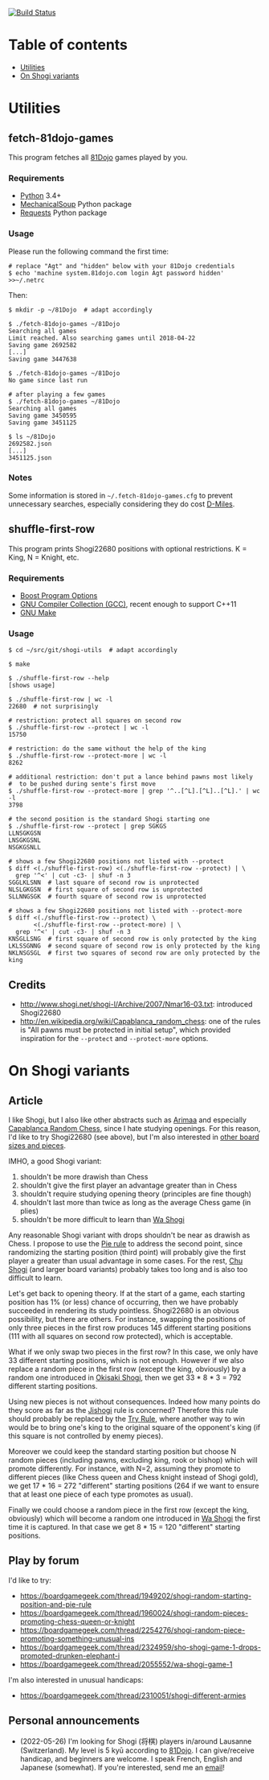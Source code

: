 [![Build Status](https://travis-ci.org/agt-the-walker/shogi-utils.svg?branch=master)](https://travis-ci.org/agt-the-walker/shogi-utils)


# Table of contents

* [Utilities](#utilities)
* [On Shogi variants](#on-shogi-variants)


# Utilities


## fetch-81dojo-games

This program fetches all [81Dojo](https://81dojo.com/) games played by you.


### Requirements

* [Python](https://www.python.org/) 3.4+
* [MechanicalSoup](https://pypi.org/project/MechanicalSoup/) Python package
* [Requests](https://pypi.org/project/requests/) Python package


### Usage

Please run the following command the first time:

    # replace "Agt" and "hidden" below with your 81Dojo credentials
    $ echo 'machine system.81dojo.com login Agt password hidden' >>~/.netrc

Then:

    $ mkdir -p ~/81Dojo  # adapt accordingly

    $ ./fetch-81dojo-games ~/81Dojo
    Searching all games
    Limit reached. Also searching games until 2018-04-22
    Saving game 2692582
    [...]
    Saving game 3447638

    $ ./fetch-81dojo-games ~/81Dojo
    No game since last run

    # after playing a few games
    $ ./fetch-81dojo-games ~/81Dojo
    Searching all games
    Saving game 3450595
    Saving game 3451125

    $ ls ~/81Dojo
    2692582.json
    [...]
    3451125.json


### Notes

Some information is stored in `~/.fetch-81dojo-games.cfg` to prevent
unnecessary searches, especially considering they do cost
[D-Miles](https://81dojo.com/documents/81Dojo_Mileage).


## shuffle-first-row

This program prints Shogi22680 positions with optional restrictions. K = King,
N = Knight, etc.


### Requirements

* [Boost Program Options](http://www.boost.org/doc/libs/1_57_0/doc/html/program_options.html)
* [GNU Compiler Collection (GCC)](http://www.gnu.org/software/gcc/), recent 
  enough to support C++11
* [GNU Make](http://www.gnu.org/software/make/)


### Usage

    $ cd ~/src/git/shogi-utils  # adapt accordingly

    $ make

    $ ./shuffle-first-row --help
    [shows usage]

    $ ./shuffle-first-row | wc -l
    22680  # not surprisingly

    # restriction: protect all squares on second row
    $ ./shuffle-first-row --protect | wc -l
    15750

    # restriction: do the same without the help of the king
    $ ./shuffle-first-row --protect-more | wc -l
    8262

    # additional restriction: don't put a lance behind pawns most likely
    #  to be pushed during sente's first move
    $ ./shuffle-first-row --protect-more | grep '^..[^L].[^L]..[^L].' | wc -l
    3798

    # the second position is the standard Shogi starting one
    $ ./shuffle-first-row --protect | grep SGKGS
    LLNSGKGSN
    LNSGKGSNL
    NSGKGSNLL

    # shows a few Shogi22680 positions not listed with --protect
    $ diff <(./shuffle-first-row) <(./shuffle-first-row --protect) | \
      grep '^<' | cut -c3- | shuf -n 3
    SGGLKLSNN  # last square of second row is unprotected
    NLSLGKGSN  # first square of second row is unprotected
    SLLNNGSGK  # fourth square of second row is unprotected

    # shows a few Shogi22680 positions not listed with --protect-more
    $ diff <(./shuffle-first-row --protect) \
           <(./shuffle-first-row --protect-more) | \
      grep '^<' | cut -c3- | shuf -n 3
    KNSGLLSNG  # first square of second row is only protected by the king
    LKLSSGNNG  # second square of second row is only protected by the king
    NKLNSGSGL  # first two squares of second row are only protected by the king


## Credits

* http://www.shogi.net/shogi-l/Archive/2007/Nmar16-03.txt: introduced
  Shogi22680
* http://en.wikipedia.org/wiki/Capablanca_random_chess: one of the rules is
  "All pawns must be protected in initial setup", which provided inspiration
  for the `--protect` and `--protect-more` options.


# On Shogi variants


## Article

I like Shogi, but I also like other abstracts such as
[Arimaa](https://en.wikipedia.org/wiki/Arimaa) and especially [Capablanca
Random Chess](http://brainking.com/en/GameRules?tp=75), since I hate studying
openings. For this reason, I'd like to try Shogi22680 (see above), but I'm also
interested in [other board sizes and pieces](cheatsheet.md).

IMHO, a good Shogi variant:

1. shouldn't be more drawish than Chess
2. shouldn't give the first player an advantage greater than in Chess
3. shouldn't require studying opening theory (principles are fine though)
4. shouldn't last more than twice as long as the average Chess game (in plies)
5. shouldn't be more difficult to learn than
   [Wa Shogi](https://en.wikipedia.org/wiki/Wa_shogi)

Any reasonable Shogi variant with drops shouldn't be near as drawish as Chess.
I propose to use the [Pie rule](https://en.wikipedia.org/wiki/Pie_rule) to
address the second point, since randomizing the starting position (third point)
will probably give the first player a greater than usual advantage in some
cases. For the rest, [Chu Shogi](https://en.wikipedia.org/wiki/Chu_shogi) (and
larger board variants) probably takes too long and is also too difficult to
learn.

Let's get back to opening theory. If at the start of a game, each starting
position has 1% (or less) chance of occurring, then we have probably succeeded
in rendering its study pointless. Shogi22680 is an obvious possibility, but
there are others. For instance, swapping the positions of only three pieces in
the first row produces 145 different starting positions (111 with all squares
on second row protected), which is acceptable.

What if we only swap two pieces in the first row? In this case, we only have 33
different starting positions, which is not enough. However if we also replace a
random piece in the first row (except the king, obviously) by a random one
introduced in [Okisaki Shogi](https://en.wikipedia.org/wiki/Okisaki_shogi),
then we get 33 * 8 * 3 = 792 different starting positions.

Using new pieces is not without consequences. Indeed how many points do they
score as far as the [Jishogi](https://en.wikipedia.org/wiki/Shogi#Impasse) rule
is concerned? Therefore this rule should probably be replaced by the [Try
Rule](https://en.wikipedia.org/wiki/Shogi#Amateur_resolutions), where another
way to win would be to bring one's king to the original square of the
opponent's king (if this square is not controlled by enemy pieces).

Moreover we could keep the standard starting position but choose N random
pieces (including pawns, excluding king, rook or bishop) which will promote
differently. For instance, with N=2, assuming they promote to different pieces
(like Chess queen and Chess knight instead of Shogi gold), we get 17 * 16 = 272
"different" starting positions (264 if we want to ensure that at least one
piece of each type promotes as usual).

Finally we could choose a random piece in the first row (except the king,
obviously) which will become a random one introduced in [Wa
Shogi](https://en.wikipedia.org/wiki/Wa_shogi) the first time it is captured.
In that case we get 8 * 15 = 120 "different" starting positions.

## Play by forum

I'd like to try:
* https://boardgamegeek.com/thread/1949202/shogi-random-starting-position-and-pie-rule
* https://boardgamegeek.com/thread/1960024/shogi-random-pieces-promoting-chess-queen-or-knight
* https://boardgamegeek.com/thread/2254276/shogi-random-piece-promoting-something-unusual-ins
* https://boardgamegeek.com/thread/2324959/sho-shogi-game-1-drops-promoted-drunken-elephant-i
* https://boardgamegeek.com/thread/2055552/wa-shogi-game-1

I'm also interested in unusual handicaps:
* https://boardgamegeek.com/thread/2310051/shogi-different-armies

## Personal announcements

* (2022-05-26) I'm looking for Shogi (将棋) players in/around Lausanne
(Switzerland). My level is 5 kyū according to
[81Dojo](https://81dojo.com/en/). I can give/receive handicap, and beginners
are welcome. I speak French, English and Japanese (somewhat). If you're
interested, send me an
[email](mailto:boardgamegeek-user@MY\_GITHUB\_USERNAME.net)!
